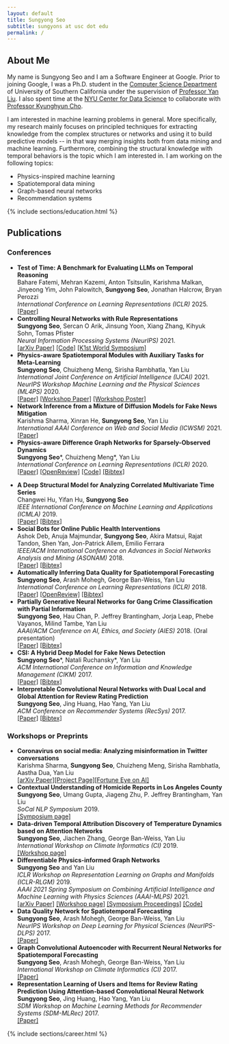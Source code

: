```yaml
---
layout: default
title: Sungyong Seo
subtitle: sungyons at usc dot edu
permalink: /
---
```



## About Me
My name is Sungyong Seo and I am a Software Engineer at Google. Prior to joining Google, I was a Ph.D. student in the [Computer Science Department](http://www.cs.usc.edu/) of University of Southern California under the supervision of [Professor Yan Liu](http://melady.usc.edu/). I also spent time at the [NYU Center for Data Science](https://cds.nyu.edu) to collaborate with [Professor Kyunghyun Cho](http://www.kyunghyuncho.me).


I am interested in machine learning problems in general.
More specifically, my research mainly focuses on principled techniques for extracting knowledge from the complex structures or networks and using it to build predictive models -- in that way merging insights both from data mining and machine learning. Furthermore, combining the structural knowledge with temporal behaviors is the topic which I am interested in. I am working on the following topics:
* Physics-inspired machine learning
* Spatiotemporal data mining
* Graph-based neural networks
* Recommendation systems

<!-- Education -->
<div class="row">
    {% include sections/education.html %}    
</div>

## Publications
### Conferences
- **Test of Time: A Benchmark for Evaluating LLMs on Temporal Reasoning**<br>
Bahare Fatemi, Mehran Kazemi, Anton Tsitsulin, Karishma Malkan, Jinyeong Yim, John Palowitch, **Sungyong Seo**, Jonathan Halcrow, Bryan Perozzi<br>
*International Conference on Learning Representations (ICLR)* 2025.<br>
[\[Paper\]](https://openreview.net/forum?id=44CoQe6VCq)
- **Controlling Neural Networks with Rule Representations**<br>
**Sungyong Seo**, Sercan O Arik, Jinsung Yoon, Xiang Zhang, Kihyuk Sohn, Tomas Pfister<br>
*Neural Information Processing Systems (NeurIPS)* 2021.<br>
[\[arXiv Paper\]](https://arxiv.org/abs/2106.07804) [\[Code\]](https://github.com/googleinterns/controllabledl) [\[K1st World Symposium\]](https://www.youtube.com/watch?v=9EEtmK-l_3w)
- **Physics-aware Spatiotemporal Modules with Auxiliary Tasks for Meta-Learning**<br>
**Sungyong Seo**, Chuizheng Meng, Sirisha Rambhatla, Yan Liu<br>
*International Joint Conference on Artificial Intelligence (IJCAI)* 2021.<br>
*NeurIPS Workshop Machine Learning and the Physical Sciences (ML4PS)* 2020.<br>
[\[Paper\]](https://www.ijcai.org/proceedings/2021/0405.pdf) [\[Workshop Paper\]](https://ml4physicalsciences.github.io/2020/files/NeurIPS_ML4PS_2020_103.pdf) [\[Workshop Poster\]](https://ml4physicalsciences.github.io/2020/files/NeurIPS_ML4PS_2020_103_poster.pdf)
- **Network Inference from a Mixture of Diffusion Models for Fake News Mitigation**<br>
Karishma Sharma, Xinran He, **Sungyong Seo**, Yan Liu<br>
*International AAAI Conference on Web and Social Media (ICWSM)* 2021.<br>
[\[Paper\]](https://ojs.aaai.org/index.php/ICWSM/article/view/18093)
- **Physics-aware Difference Graph Networks for Sparsely-Observed Dynamics**<br>
**Sungyong Seo**\*, Chuizheng Meng\*, Yan Liu<br>
*International Conference on Learning Representations (ICLR)* 2020.<br>
[\[Paper\]](https://openreview.net/pdf?id=r1gelyrtwH) [\[OpenReview\]](https://openreview.net/forum?id=r1gelyrtwH) [\[Code\]](https://github.com/USC-Melady/ICLR2020-PADGN) [\[Bibtex\]](https://raw.githubusercontent.com/sungyongs/sungyongs.github.io/master/bibtex/seo2020physicsaware)
<!-- - **Network Inference from a Mixture of Diffusion Models**<br>
Karishma Sharma, Xinran He, **Sungyong Seo** and Yan Liu (Submitted)<br> -->
- **A Deep Structural Model for Analyzing Correlated Multivariate Time Series**<br>
Changwei Hu, Yifan Hu, **Sungyong Seo**<br>
*IEEE International Conference on Machine Learning and Applications (ICMLA)* 2019.<br>
[\[Paper\]](https://arxiv.org/abs/2001.00559) [\[Bibtex\]](https://raw.githubusercontent.com/sungyongs/sungyongs.github.io/master/bibtex/hu2019deep)
- **Social Bots for Online Public Health Interventions**<br>
Ashok Deb, Anuja Majmundar, **Sungyong Seo**, Akira Matsui, Rajat Tandon, Shen Yan, Jon-Patrick Allem, Emilio Ferrara <br>
*IEEE/ACM International Conference on Advances in Social Networks Analysis and Mining (ASONAM)* 2018.<br>
[\[Paper\]](https://arxiv.org/abs/1804.07886) [\[Bibtex\]](https://raw.githubusercontent.com/sungyongs/sungyongs.github.io/master/bibtex/deb2018social)
- **Automatically Inferring Data Quality for Spatiotemporal Forecasting**<br>
**Sungyong Seo**, Arash Mohegh, George Ban-Weiss, Yan Liu<br>
*International Conference on Learning Representations (ICLR)* 2018.<br>
[\[Paper\]](https://openreview.net/forum?id=ByJIWUnpW) [\[OpenReview\]](https://openreview.net/forum?id=ByJIWUnpW) [\[Bibtex\]](https://raw.githubusercontent.com/sungyongs/sungyongs.github.io/master/bibtex/seo2018automatically)
- **Partially Generative Neural Networks for Gang Crime Classification with Partial Information**<br>
**Sungyong Seo**, Hau Chan, P. Jeffrey Brantingham, Jorja Leap, Phebe Vayanos, Milind Tambe, Yan Liu<br>
*AAAI/ACM Conference on AI, Ethics, and Society (AIES)* 2018. (Oral presentation)<br>
[\[Paper\]](https://pdfs.semanticscholar.org/b00d/c595d1e947b932e48223273bc21ce985bd5b.pdf) [\[Bibtex\]](https://raw.githubusercontent.com/sungyongs/sungyongs.github.io/master/bibtex/seo2018partially)
- **CSI: A Hybrid Deep Model for Fake News Detection**<br>
**Sungyong Seo**\*, Natali Ruchansky\*, Yan Liu<br>
*ACM International Conference on Information and Knowledge Management (CIKM)* 2017.<br>
[\[Paper\]](https://dl.acm.org/citation.cfm?id=3132877) [\[Bibtex\]](https://raw.githubusercontent.com/sungyongs/sungyongs.github.io/master/bibtex/ruchansky2017csi)
- **Interpretable Convolutional Neural Networks with Dual Local and Global Attention for Review Rating Prediction**<br>
**Sungyong Seo**, Jing Huang, Hao Yang, Yan Liu<br>
*ACM Conference on Recommender Systems (RecSys)* 2017.<br>
[\[Paper\]](https://dl.acm.org/citation.cfm?id=3109890) [\[Bibtex\]](https://raw.githubusercontent.com/sungyongs/sungyongs.github.io/master/bibtex/seo2017interpretable)

### Workshops or Preprints
- **Coronavirus on social media: Analyzing misinformation in Twitter conversations**<br>
Karishma Sharma, **Sungyong Seo**, Chuizheng Meng, Sirisha Rambhatla, Aastha Dua, Yan Liu<br>
[\[arXiv Paper\]](https://arxiv.org/abs/2003.12309)[\[Project Page\]](https://usc-melady.github.io/COVID-19-Tweet-Analysis/index.html)[\[Fortune Eye on AI\]](https://fortune.com/2020/04/28/coronavirus-artificial-intelligence-white-house/)
- **Contextual Understanding of Homicide Reports in Los Angeles County**<br>
**Sungyong Seo**, Umang Gupta, Jiageng Zhu, P. Jeffrey Brantingham, Yan Liu<br>
*SoCal NLP Symposium* 2019.<br>
[\[Symposium page\]](https://socalnlp.github.io/symp19/index.html)
- **Data-driven Temporal Attribution Discovery of Temperature Dynamics based on Attention Networks**<br>
**Sungyong Seo**, Jiachen Zhang, George Ban-Weiss, Yan Liu<br>
*International Workshop on Climate Informatics (CI)* 2019.<br>
[\[Workshop page\]](https://sites.google.com/view/climateinformatics2019)
- **Differentiable Physics-informed Graph Networks**<br>
**Sungyong Seo** and Yan Liu<br>
*ICLR Workshop on Representation Learning on Graphs and Manifolds (ICLR-RLGM)* 2019.<br>
*AAAI 2021 Spring Symposium on Combining Artificial Intelligence and Machine Learning with Physics Sciences (AAAI-MLPS)* 2021.<br>
[\[arXiv Paper\]](https://arxiv.org/abs/1902.02950) [\[Workshop page\]](https://rlgm.github.io) [\[Symposium Proceedings\]](https://sites.google.com/view/aaai-mlps/proceedings?authuser=0) [\[Code\]](https://github.com/sungyongs/dpgn)
- **Data Quality Network for Spatiotemporal Forecasting**<br>
**Sungyong Seo**, Arash Mohegh, George Ban-Weiss, Yan Liu<br>
*NeurIPS Workshop on Deep Learning for Physical Sciences (NeurIPS-DLPS)* 2017.<br>
[\[Paper\]](https://dl4physicalsciences.github.io/files/nips_dlps_2017_17.pdf)
- **Graph Convolutional Autoencoder with Recurrent Neural Networks for Spatiotemporal Forecasting**<br>
**Sungyong Seo**, Arash Mohegh, George Ban-Weiss, Yan Liu<br>
*International Workshop on Climate Informatics (CI)* 2017.<br>
[\[Paper\]](https://www2.cisl.ucar.edu/events/workshops/climate-informatics/2017/home)
- **Representation Learning of Users and Items for Review Rating Prediction Using Attention-based Convolutional Neural Network** <br/>
**Sungyong Seo**, Jing Huang, Hao Yang, Yan Liu<br/>
*SDM Workshop on Machine Learning Methods for Recommender Systems (SDM-MLRec)* 2017. <br/>
[\[Paper\]](https://pdfs.semanticscholar.org/4946/89f4522619b887e515aea2b205490b0eb5cd.pdf)


<!-- Work Experience -->
<div class="row">
    {% include sections/career.html %}    
</div>
